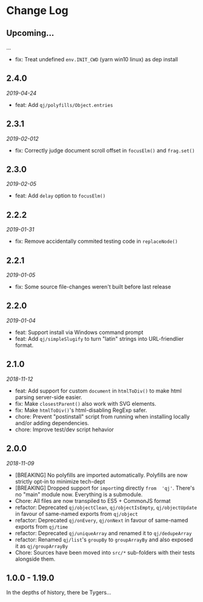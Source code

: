 # Change Log


## Upcoming...
<!-- Add new lines here. Version number will be decided later -->
...
- fix: Treat undefined `env.INIT_CWD` (yarn win10 linux) as dep install


## 2.4.0
_2019-04-24_
- feat: Add `qj/polyfills/Object.entries`


## 2.3.1
_2019-02-012_
- fix: Correctly judge document scroll offset in `focusElm()` and `frag.set()`


## 2.3.0
_2019-02-05_
- feat: Add `delay` option to `focusElm()`


## 2.2.2
_2019-01-31_
- fix: Remove accidentally commited testing code in `replaceNode()`


## 2.2.1
_2019-01-05_
- fix: Some source file-changes weren't built before last release


## 2.2.0
_2019-01-04_
- feat: Support install via Windows command prompt
- feat: Add `qj/simpleSlugify` to turn "latin" strings into URL-friendlier format.


## 2.1.0
_2018-11-12_
- feat: Add support for custom `document` in `htmlToDiv()` to make html parsing server-side easier.
- fix: Make `closestParent()` also work with SVG elements.
- fix: Make `htmlToDiv()`'s html-disabling RegExp safer.
- chore: Prevent "postinstall" script from running when installing locally and/or adding dependencies.
- chore: Improve test/dev script hehavior


## 2.0.0
_2018-11-09_
- [BREAKING] No polyfills are imported automatically. Polyfills are now strictly opt-in to minimize tech-dept
- [BREAKING] Dropped support for `import`ing directly `from  'qj'`. There's no "main" module now. Everything is a submodule.
- Chore: All files are now transpiled to ES5 + CommonJS format
- refactor: Deprecated `qj/objectClean`,  `qj/objectIsEmpty`,  `qj/objectUpdate` in favour of same-named exports from `qj/object`
- refactor: Deprecated `qj/onEvery`,  `qj/onNext` in favour of same-named exports from `qj/time`
- refactor: Deprecated  `qj/uniqueArray` and renamed it to `qj/dedupeArray`
- refactor: Renamed `qj/list`'s `groupBy` to `groupArrayBy` and also exposed it as `qj/groupArrayBy`
- Chore: Sources have been moved into `src/*` sub-folders with their tests alongside them.


## 1.0.0 - 1.19.0 
In the depths of history, there be Tygers...
